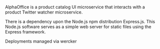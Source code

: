 AlphaOffice is a product catalog UI microservice that interacts with a product Twitter watcher microservice.

There is a dependency upon the Node.js npm distribution Express.js.  This Node.js software serves as a simple web server for static files using the Express framework.  

Deployments managed via wercker
